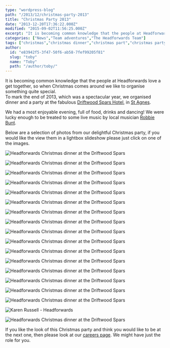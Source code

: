 ```yaml
---
type: "wordpress-blog"
path: "/2013/12/christmas-party-2013"
title: "Christmas Party 2013"
date: "2013-12-20T17:36:22.000Z"
modified: "2015-09-02T11:56:25.000Z"
excerpt: "It is becoming common knowledge that the people at Headforwards love a get together, so when Christmas comes around we like to organise something quite special. To mark the end of 2013, which was a spectacular year, we organised dinner and a party at the fabulous Driftwood Spars Hotel, in St Agnes. We had a …"
categories: ["News","Team adventures","The Headforwards Team"]
tags: ["christmas","christmas dinner","christmas part","christmas party","driftwood","driftwood spars","driftwood spars hotel","driftwood st agnes","headforwards at the driftwood spars hotel","headforwards christmas","headforwards christmas 2013","headforwards christmas dinner","headforwards christmas party","headforwards christmas party 2013"]
author:
  id: "e83942f5-3f47-50f6-ab58-7fef99205f81"
  slug: "toby"
  name: "Toby"
  path: "/author/toby/"
---
```

It is becoming common knowledge that the people at Headforwards love a get together, so when Christmas comes around we like to organise something quite special.  
To mark the end of 2013, which was a spectacular year, we organised dinner and a party at the fabulous [Driftwood Spars Hotel](https://www.driftwoodspars.co.uk/), in [St Agnes](http://www.st-agnes.com/).

We had a most enjoyable evening, full of food, drinks and dancing! We were lucky enough to be treated to some live music by local musician [Robbie Bunt](https://www.facebook.com/robert.bunt.14/about).

Below are a selection of photos from our delightful Christmas party, if you would like the view them in a lightbox slideshow please just click on one of the images.

<section class="gallery">

![Headforwards Christmas dinner at the Driftwood Spars ](//headforwards.com/wp-content/uploads/2014/01/dinner5.jpg)

![Headforwards Christmas dinner at the Driftwood Spars ](//headforwards.com/wp-content/uploads/2014/01/Dinner1.jpg)

![Headforwards Christmas dinner at the Driftwood Spars ](//headforwards.com/wp-content/uploads/2014/01/dinner17.jpg)

![Headforwards Christmas dinner at the Driftwood Spars ](//headforwards.com/wp-content/uploads/2014/01/dinner14.jpg)

![Headforwards Christmas dinner at the Driftwood Spars ](//headforwards.com/wp-content/uploads/2014/01/dinner20.jpg)

![Headforwards Christmas dinner at the Driftwood Spars ](//headforwards.com/wp-content/uploads/2014/01/dinner10.jpg)

![Headforwards Christmas dinner at the Driftwood Spars ](//headforwards.com/wp-content/uploads/2014/01/dinner8.jpg)

![Headforwards Christmas dinner at the Driftwood Spars ](//headforwards.com/wp-content/uploads/2013/12/dinner21.jpg)

![Headforwards Christmas dinner at the Driftwood Spars ](//headforwards.com/wp-content/uploads/2013/12/dscf8770.jpeg)

![Headforwards Christmas dinner at the Driftwood Spars ](//headforwards.com/wp-content/uploads/2013/12/dscf8831.jpeg)

![Headforwards Christmas dinner at the Driftwood Spars ](//headforwards.com/wp-content/uploads/2013/12/dinner366.jpg)

![Headforwards Christmas dinner at the Driftwood Spars ](//headforwards.com/wp-content/uploads/2013/12/dinner7.jpg)

![Headforwards Christmas dinner at the Driftwood Spars ](//headforwards.com/wp-content/uploads/2014/01/dinner4.jpg)

![Headforwards Christmas dinner at the Driftwood Spars ](//headforwards.com/wp-content/uploads/2014/01/dinner12.jpg)

![Headforwards Christmas dinner at the Driftwood Spars ](//headforwards.com/wp-content/uploads/2014/01/dinner2.jpg)

![Headforwards Christmas dinner at the Driftwood Spars ](//headforwards.com/wp-content/uploads/2014/01/dinner16.jpg)

![Karen Russell - Headforwards](//headforwards.com/wp-content/uploads/2014/01/dinner15.jpg)

![Headforwards Christmas dinner at the Driftwood Spars](//headforwards.com/wp-content/uploads/2014/01/1526672_10152129596798200_2034344827_n.jpg)

</section>

If you like the look of this Christmas party and think you would like to be at the next one, then please look at our [careers page](http://www.headforwards.com/careers/). We might have just the role for you.

